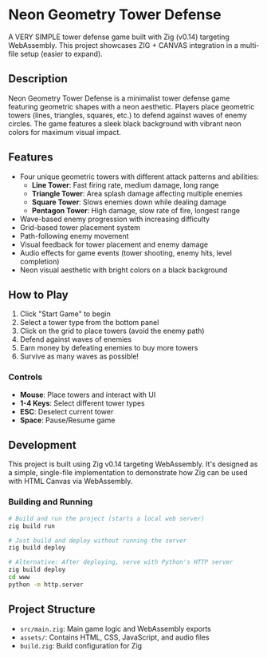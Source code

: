 # Neon Geometry Tower Defense

A VERY SIMPLE tower defense game built with Zig (v0.14) targeting WebAssembly. This project showcases ZIG + CANVAS integration in a multi-file setup (easier to expand).

## Description
Neon Geometry Tower Defense is a minimalist tower defense game featuring geometric shapes with a neon aesthetic. Players place geometric towers (lines, triangles, squares, etc.) to defend against waves of enemy circles. The game features a sleek black background with vibrant neon colors for maximum visual impact.

## Features
- Four unique geometric towers with different attack patterns and abilities:
  - **Line Tower**: Fast firing rate, medium damage, long range
  - **Triangle Tower**: Area splash damage affecting multiple enemies
  - **Square Tower**: Slows enemies down while dealing damage
  - **Pentagon Tower**: High damage, slow rate of fire, longest range
- Wave-based enemy progression with increasing difficulty
- Grid-based tower placement system
- Path-following enemy movement
- Visual feedback for tower placement and enemy damage
- Audio effects for game events (tower shooting, enemy hits, level completion)
- Neon visual aesthetic with bright colors on a black background

## How to Play
1. Click "Start Game" to begin
2. Select a tower type from the bottom panel
3. Click on the grid to place towers (avoid the enemy path)
4. Defend against waves of enemies
5. Earn money by defeating enemies to buy more towers
6. Survive as many waves as possible!

### Controls
- **Mouse**: Place towers and interact with UI
- **1-4 Keys**: Select different tower types
- **ESC**: Deselect current tower
- **Space**: Pause/Resume game

## Development
This project is built using Zig v0.14 targeting WebAssembly. It's designed as a simple, single-file implementation to demonstrate how Zig can be used with HTML Canvas via WebAssembly.

### Building and Running
```bash
# Build and run the project (starts a local web server)
zig build run

# Just build and deploy without running the server
zig build deploy

# Alternative: After deploying, serve with Python's HTTP server
zig build deploy
cd www
python -m http.server
```

## Project Structure
- `src/main.zig`: Main game logic and WebAssembly exports
- `assets/`: Contains HTML, CSS, JavaScript, and audio files
- `build.zig`: Build configuration for Zig